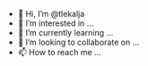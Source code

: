 - 👋 Hi, I’m @tlekalja
- 👀 I’m interested in ...
- 🌱 I’m currently learning ...
- 💞️ I’m looking to collaborate on ...
- 📫 How to reach me ...

<!---
tlekalja/tlekalja is a ✨ special ✨ repository because its `README.md` (this file) appears on your GitHub profile.
You can click the Preview link to take a look at your changes.
--->
